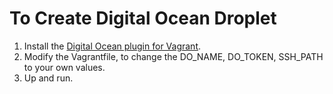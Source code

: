 # To Create Digital Ocean Droplet

1. Install the [Digital Ocean plugin for Vagrant](https://github.com/devopsgroup-io/vagrant-digitalocean).
2. Modify the Vagrantfile, to change the DO_NAME, DO_TOKEN, SSH_PATH to your own values.
3. Up and run.
